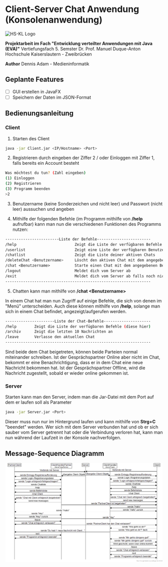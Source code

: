 # Client-Server Chat Anwendung (Konsolenanwendung)

![HS-KL Logo](https://www.hs-kl.de/typo3conf/ext/hskl_base/Resources/Public/Images/sprites/hskl-logo.svg)

**Projektarbeit im Fach "Entwicklung verteilter Anwendungen mit Java (EVA)"**
Vertiefungsfach 5. Semster
Dr. Prof. Manuel Duque-Anton
Hochschule Kaiserslautern - Zweibrücken

**Author**
 Dennis Adam - Medieninformatik

## Geplante Features

- [ ] GUI erstellen in JavaFX
- [ ] Speichern der Daten im JSON-Format

## Bedienungsanleitung

### Client

1. Starten des Client

```bash
java -jar Client.jar <IP/Hostname> <Port>
```

2. Registrieren durch eingeben der Ziffer 2 / oder Einloggen mit Ziffer 1, falls bereits ein Account besteht

```bash
Was möchtest du tun? (Zahl eingeben)
(1) Einloggen
(2) Registrieren
(3) Programm beenden
>2
```

3. Benutzername (keine Sonderzeichen und nicht leer) und Passwort (nicht leer) aussuchen und angeben
 
4. Mithilfe der folgenden Befehle (im Programm mithilfe von **/help** aufrufbar) kann man nun die verschiedenen Funktionen des Programms nutzen:

```bash
------------------------Liste der Befehle------------------------
/help                          Zeigt die Liste der verfügbaren Befehle (diese hier)
/userlist                      Zeigt eine Liste der verfügbaren Benutzer an
/chatlist                      Zeigt die Liste deiner aktiven Chats
/deleteChat <Benutzername>     Löscht den aktiven Chat mit dem angegebenen Benutzer aus der Liste (case sensitive
/chat <Benutzername>           Starte einen Chat mit dem angegebenen Benutzer (case sensitive)
/logout                        Meldet dich vom Server ab
/exit                          Meldet dich vom Server ab falls noch nicht geschehen und beendet die Anwendung
-----------------------------------------------------------------
```

5. Chatten kann man mithilfe von **/chat \<Benutzername>**

In einem Chat hat man nun Zugriff auf einige Befehle, die sich von denen im "Menü" unterscheiden. Auch diese können mithilfe von **/help**, solange man sich in einem Chat befindet, angezeigt/aufgerufen werden.

```bash
----------------------Liste der Chat-Befehle---------------------
/help        Zeigt die Liste der verfügbaren Befehle (diese hier)
/archiv      Zeigt die letzten 10 Nachrichten an
/leave       Verlasse den aktuellen Chat
-----------------------------------------------------------------
```
Sind beide dem Chat beigetreten, können beide Parteien normal miteinander schreiben. Ist der Gesprächspartner Online aber nicht im Chat, bekommt er eine Benachrichtigung, dass er in dem Chat eine neue Nachricht bekommen hat. Ist der Gesprächspartner Offline, wird die Nachricht zugestellt, sobald er wieder online gekommen ist.

### Server

Starten kann man den Server, indem man die Jar-Datei mit dem Port auf dem er laufen soll als Parameter

```bash
java -jar Server.jar <Port>
```

Dieser muss nun nur im Hintergrund laufen und kann mithilfe von **Strg+C** "beendet" werden.
Wer sich mit dem Server verbunden hat und ob er sich sauber vom Server getrennt hat oder die Verbindung verloren hat, kann man nun während der Laufzeit in der Konsole nachverfolgen.

## Message-Sequence Diagramm

![Message-Sequence Chart](./src/img/mscEvaProjekt.png)

